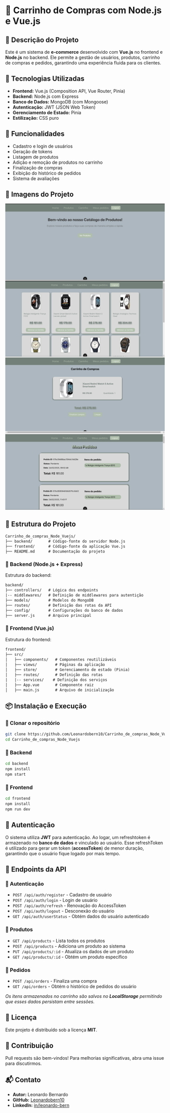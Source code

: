 # 🛒 Carrinho de Compras com Node.js e Vue.js

## 📌 Descrição do Projeto

Este é um sistema de **e-commerce** desenvolvido com **Vue.js** no frontend e **Node.js** no backend. Ele permite a gestão de usuários, produtos, carrinho de compras e pedidos, garantindo uma experiência fluida para os clientes.

## 🚀 Tecnologias Utilizadas

- **Frontend:** Vue.js (Composition API, Vue Router, Pinia)
- **Backend:** Node.js com Express
- **Banco de Dados:** MongoDB (com Mongoose)
- **Autenticação:** JWT (JSON Web Token)
- **Gerenciamento de Estado:** Pinia
- **Estilização:** CSS puro

## 🎯 Funcionalidades

- Cadastro e login de usuários
- Geração de tokens
- Listagem de produtos
- Adição e remoção de produtos no carrinho
- Finalização de compras
- Exibição do histórico de pedidos
- Sistema de avaliações

## 📸 Imagens do Projeto

![](./images/Captura%20de%20tela%202025-03-02%20201219.png)
![](./images/Captura%20de%20tela%202025-03-02%20201229.png)
![](./images/Captura%20de%20tela%202025-03-02%20201246.png)
![](./images/Captura%20de%20tela%202025-03-03%20000535.png)

## 📂 Estrutura do Projeto

```
Carrinho_de_compras_Node_Vuejs/
├── backend/       # Código-fonte do servidor Node.js
├── frontend/      # Código-fonte da aplicação Vue.js
├── README.md      # Documentação do projeto
```

### 📌 Backend (Node.js + Express)

Estrutura do backend:

```
backend/
├── controllers/   # Lógica dos endpoints
|-- middlewares/   # Definição de middlewares para autentição
├── models/        # Modelos do MongoDB
├── routes/        # Definição das rotas da API
├── config/        # Configurações do banco de dados
├── server.js      # Arquivo principal
```

### 📌 Frontend (Vue.js)

Estrutura do frontend:

```
frontend/
├── src/
│   ├── components/   # Componentes reutilizáveis
│   ├── views/        # Páginas da aplicação
│   ├── store/        # Gerenciamento de estado (Pinia)
│   ├── routes/       # Definição das rotas
|   |-- services/    # Definição dos serviços
│   ├── App.vue       # Componente raiz
│   ├── main.js       # Arquivo de inicialização
```

## 📦 Instalação e Execução

### 🔹 Clonar o repositório

```sh
git clone https://github.com/Leonardobern10/Carrinho_de_compras_Node_Vuejs.git
cd Carrinho_de_compras_Node_Vuejs
```

### 🔹 Backend

```sh
cd backend
npm install
npm start
```

### 🔹 Frontend

```sh
cd frontend
npm install
npm run dev
```

## 🔑 Autenticação

O sistema utiliza **JWT** para autenticação. Ao logar, um refreshtoken é armazenado no **banco de dados** e vinculado ao usuário. Esse refreshToken é utilizado para gerar um token (**accessToken**) de menor duração, garantindo que o usuário fique logado por mais tempo.

## 📌 Endpoints da API

### 🔹 Autenticação

- `POST /api/auth/register` - Cadastro de usuário
- `POST /api/auth/login` - Login de usuário
- `POST /api/auth/refresh` - Renovação do AccessToken
- `POST /api/auth/logout` - Desconexão do usuário
- `GET /api/auth/userStatus` - Obtém dados do usuário autenticado

### 🔹 Produtos

- `GET /api/products` - Lista todos os produtos
- `POST /api/products` - Adiciona um produto ao sistema
- `PUT /api/products/:id` - Atualiza os dados de um produto
- `GET /api/products/:id` - Obtém um produto específico

### 🔹 Pedidos

- `POST /api/orders` - Finaliza uma compra
- `GET /api/orders` - Obtém o histórico de pedidos do usuário

_Os itens armazenados no carrinho são salvos no **LocalStorage** permitindo que esses dados persistam entre sessões._

## 📜 Licença

Este projeto é distribuído sob a licença **MIT**.

## 🤝 Contribuição

Pull requests são bem-vindos! Para melhorias significativas, abra uma issue para discutirmos.

## 📬 Contato

- **Autor:** Leonardo Bernardo
- **GitHub:** [Leonardobern10](https://github.com/Leonardobern10)
- **LinkedIn:** [in/leonardo-bern](https://www.linkedin.com/in/leonardo-bern/)
